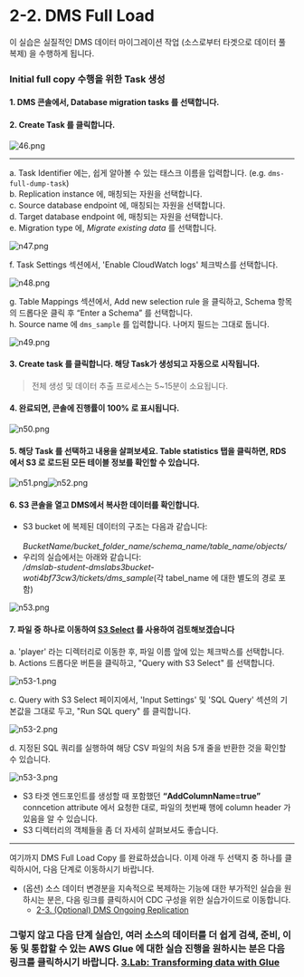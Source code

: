 # 2-2. DMS Full Load

이 실습은 실질적인 DMS 데이터 마이그레이션 작업 (소스로부터 타겟으로 데이터 풀 복제) 을 수행하게 됩니다.

### Initial full copy 수행을 위한 Task 생성

#### 1. DMS 콘솔에서, **Database migration tasks** 를 선택합니다.

#### 2. Create Task 를 클릭합니다.

![46.png](../../images/n46.png)

***

   a. Task Identifier 에는, 쉽게 알아볼 수 있는 태스크 이름을 입력합니다. (e.g. ```dms-full-dump-task```)<br>
   b. Replication instance 에, 매칭되는 자원을 선택합니다.<br>
   c. Source database endpoint 에, 매칭되는 자원을 선택합니다.<br>
   d. Target database endpoint 에, 매칭되는 자원을 선택합니다.<br>
   e. Migration type 에, *Migrate existing data* 를 선택합니다.

![n47.png](../../images/n47.png)

   f. Task Settings 섹션에서, 'Enable CloudWatch logs' 체크박스를 선택합니다.

![n48.png](../../images/n48.png)

   g. Table Mappings 섹션에서, Add new selection rule 을 클릭하고, Schema 항목의 드롭다운 클릭 후 “Enter a Schema” 를 선택합니다.<br>
   h. Source name 에 ```dms_sample``` 를 입력합니다. 나머지 필드는 그대로 둡니다.

![n49.png](../../images/n49.png)

#### 3. **Create task** 를 클릭합니다. 해당 Task가 생성되고 자동으로 시작됩니다.

> 전체 생성 및 데이터 추출 프로세스는 5\~15분이 소요됩니다.

#### 4. 완료되면, 콘솔에 진행률이 **100%** 로 표시됩니다.

![n50.png](../../images/n50.png)

#### 5. 해당 Task 를 선택하고 내용을 살펴보세요. Table statistics 탭을 클릭하면, RDS 에서 S3 로 로드된 모든 테이블 정보를 확인할 수 있습니다.

![n51.png](../../images/n51.png)![n52.png](../../images/n52.png)

#### 6. S3 콘솔을 열고 DMS에서 복사한 데이터를 확인합니다.

   - S3 bucket 에 복제된 데이터의 구조는 다음과 같습니다:<br>   
     *BucketName/bucket_folder_name/schema_name/table_name/objects/*<br>
   - 우리의 실습에서는 아래와 같습니다:<br>
     */dmslab-student-dmslabs3bucket-woti4bf73cw3/tickets/dms_sample*(각 tabel_name 에 대한 별도의 경로 포함)


![n53.png](../../images/n53.png)

#### 7. 파일 중 하나로 이동하여 [S3 Select](https://docs.aws.amazon.com/AmazonS3/latest/userguide/selecting-content-from-objects.html) 를 사용하여 검토해보겠습니다

   a. 'player' 라는 디렉터리로 이동한 후, 파일 이름 앞에 있는 체크박스를 선택합니다.<br>
   b. Actions 드롭다운 버튼을 클릭하고, "Query with S3 Select" 를 선택합니다.

![n53-1.png](../../images/n53-1.png)

   c. Query with S3 Select 페이지에서, 'Input Settings' 및 'SQL Query' 섹션의 기본값을 그대로 두고, "Run SQL query" 를 클릭합니다.

![n53-2.png](../../images/n53-2.png)

   d. 지정된 SQL 쿼리를 실행하여 해당 CSV 파일의 처음 5개 줄을 반환한 것을 확인할 수 있습니다.

![n53-3.png](../../images/n53-3.png)

   - S3 타겟 엔드포인트를 생성할 때 포함했던 **“AddColumnName=true”** conncetion attribute 에서 요청한 대로, 파일의 첫번째 행에 column header 가 있음을 알 수 있습니다.<br>
   - S3 디렉터리의 객체들을 좀 더 자세히 살펴보셔도 좋습니다.

***

여기까지 DMS Full Load Copy 를 완료하셨습니다. 이제 아래 두 선택지 중 하나를 클릭하시어, 다음 단계로 이동하시기 바랍니다.

* (옵션) 소스 데이터 변경분을 지속적으로 복제하는 기능에 대한 부가적인 실습을 원하시는 분은, 다음 링크를 클릭하시어 CDC 구성을 위한 실습가이드로 이동합니다.
  * [2-3. (Optional) DMS Ongoing Replication](2-3.dmscdc.md)

### 그렇지 않고 다음 단계 실습인, 여러 소스의 데이터를 더 쉽게 검색, 준비, 이동 및 통합할 수 있는 AWS Glue 에 대한 실습 진행을 원하시는 분은 다음 링크를 클릭하시기 바랍니다. [3.Lab: Transforming data with Glue](../3.labtransformingdatawithglue/)
